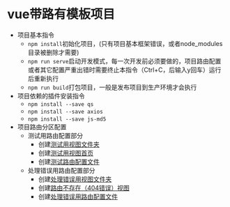 # vue带路有模板项目

- 项目基本指令
  - `npm install`初始化项目，(只有项目基本框架错误，或者node_modules目录被删除才需要)
  - `npm run serve`启动开发模式，每一次开发前必须要做的，项目路由配置或者其它配置严重出错时需要终止本指令（Ctrl+C，后输入y回车）运行后重新执行
  - `npm run build`打包项目，一般是发布项目到生产环境才会执行
- 项目依赖的插件安装指令
  - `npm install --save qs`
  - `npm install --save axios`
  - `npm install --save js-md5`
- 项目路由分区配置
  - 测试用路由配置部分
    - 创建[测试用视图文件夹](src/views/test/)
    - 创建[测试用视图首页](src/views/test/Home.vue)
    - 创建[测试路由配置文件](src/router/test.js)
  - 处理错误用路由配置部分
    - 创建[处理错误用视图文件夹](src/views/error/)
    - 创建[路由不存在（404错误）视图](src/views/error/Error404.vue)
    - 创建[处理错误用路由配置文件](src/router/error.js)